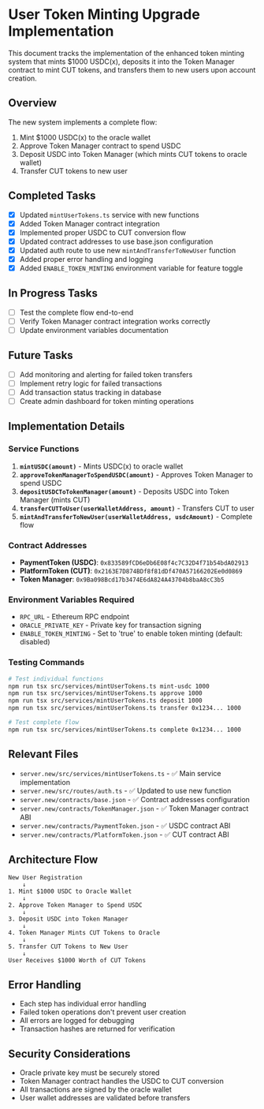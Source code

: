 # User Token Minting Upgrade Implementation

This document tracks the implementation of the enhanced token minting system that mints $1000 USDC(x), deposits it into the Token Manager contract to mint CUT tokens, and transfers them to new users upon account creation.

## Overview

The new system implements a complete flow:

1. Mint $1000 USDC(x) to the oracle wallet
2. Approve Token Manager contract to spend USDC
3. Deposit USDC into Token Manager (which mints CUT tokens to oracle wallet)
4. Transfer CUT tokens to new user

## Completed Tasks

- [x] Updated `mintUserTokens.ts` service with new functions
- [x] Added Token Manager contract integration
- [x] Implemented proper USDC to CUT conversion flow
- [x] Updated contract addresses to use base.json configuration
- [x] Updated auth route to use new `mintAndTransferToNewUser` function
- [x] Added proper error handling and logging
- [x] Added `ENABLE_TOKEN_MINTING` environment variable for feature toggle

## In Progress Tasks

- [ ] Test the complete flow end-to-end
- [ ] Verify Token Manager contract integration works correctly
- [ ] Update environment variables documentation

## Future Tasks

- [ ] Add monitoring and alerting for failed token transfers
- [ ] Implement retry logic for failed transactions
- [ ] Add transaction status tracking in database
- [ ] Create admin dashboard for token minting operations

## Implementation Details

### Service Functions

1. **`mintUSDC(amount)`** - Mints USDC(x) to oracle wallet
2. **`approveTokenManagerToSpendUSDC(amount)`** - Approves Token Manager to spend USDC
3. **`depositUSDCToTokenManager(amount)`** - Deposits USDC into Token Manager (mints CUT)
4. **`transferCUTToUser(userWalletAddress, amount)`** - Transfers CUT to user
5. **`mintAndTransferToNewUser(userWalletAddress, usdcAmount)`** - Complete flow

### Contract Addresses

- **PaymentToken (USDC)**: `0x833589fCD6eDb6E08f4c7C32D4f71b54bdA02913`
- **PlatformToken (CUT)**: `0x2163E7D874BDf8f81dDf470A57166202Ee0d0869`
- **Token Manager**: `0x9Ba098Bcd17b3474E6dA824A43704b8baA8cC3b5`

### Environment Variables Required

- `RPC_URL` - Ethereum RPC endpoint
- `ORACLE_PRIVATE_KEY` - Private key for transaction signing
- `ENABLE_TOKEN_MINTING` - Set to 'true' to enable token minting (default: disabled)

### Testing Commands

```bash
# Test individual functions
npm run tsx src/services/mintUserTokens.ts mint-usdc 1000
npm run tsx src/services/mintUserTokens.ts approve 1000
npm run tsx src/services/mintUserTokens.ts deposit 1000
npm run tsx src/services/mintUserTokens.ts transfer 0x1234... 1000

# Test complete flow
npm run tsx src/services/mintUserTokens.ts complete 0x1234... 1000
```

## Relevant Files

- `server.new/src/services/mintUserTokens.ts` - ✅ Main service implementation
- `server.new/src/routes/auth.ts` - ✅ Updated to use new function
- `server.new/contracts/base.json` - ✅ Contract addresses configuration
- `server.new/contracts/TokenManager.json` - ✅ Token Manager contract ABI
- `server.new/contracts/PaymentToken.json` - ✅ USDC contract ABI
- `server.new/contracts/PlatformToken.json` - ✅ CUT contract ABI

## Architecture Flow

```
New User Registration
    ↓
1. Mint $1000 USDC to Oracle Wallet
    ↓
2. Approve Token Manager to Spend USDC
    ↓
3. Deposit USDC into Token Manager
    ↓
4. Token Manager Mints CUT Tokens to Oracle
    ↓
5. Transfer CUT Tokens to New User
    ↓
User Receives $1000 Worth of CUT Tokens
```

## Error Handling

- Each step has individual error handling
- Failed token operations don't prevent user creation
- All errors are logged for debugging
- Transaction hashes are returned for verification

## Security Considerations

- Oracle private key must be securely stored
- Token Manager contract handles the USDC to CUT conversion
- All transactions are signed by the oracle wallet
- User wallet addresses are validated before transfers
